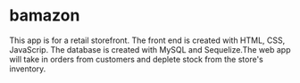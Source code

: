 # bamazon
This app is for a retail storefront. The front end is created with HTML, CSS, JavaScrip. The database is created with MySQL and Sequelize.The web app will take in orders from customers and deplete stock from the store's inventory. 

